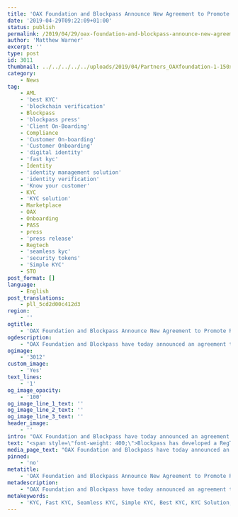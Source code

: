 ```yaml
---
title: 'OAX Foundation and Blockpass Announce New Agreement to Promote Regulatory Compliance'
date: '2019-04-29T09:22:09+01:00'
status: publish
permalink: /2019/04/29/oax-foundation-and-blockpass-announce-new-agreement-to-promote-regulatory-compliance
author: 'Matthew Warner'
excerpt: ''
type: post
id: 3011
thumbnail: ../../../../../uploads/2019/04/Partners_OAXfoundation-1-150x150.jpg
category:
    - News
tag:
    - AML
    - 'best KYC'
    - 'blockchain verification'
    - Blockpass
    - 'blockpass press'
    - 'Client On-Boarding'
    - Compliance
    - 'Customer On-boarding'
    - 'Customer Onboarding'
    - 'digital identity'
    - 'fast kyc'
    - Identity
    - 'identity management solution'
    - 'identity verification'
    - 'Know your customer'
    - KYC
    - 'KYC solution'
    - Marketplace
    - OAX
    - Onboarding
    - PASS
    - press
    - 'press release'
    - Regtech
    - 'seamless kyc'
    - 'security tokens'
    - 'Simple KYC'
    - STO
post_format: []
language:
    - English
post_translations:
    - pll_5cd2d00c412d3
region:
    - ''
ogtitle:
    - 'OAX Foundation and Blockpass Announce New Agreement to Promote Regulatory Compliance'
ogdescription:
    - "OAX Foundation and Blockpass have today announced an agreement that will see the firms join forces to promote advanced compliance controls in the digital asset industry. \_The agreement reflects the shared goal of the firms to create an industry that is open, transparent and committed to the highest governance standards."
ogimage:
    - '3012'
custom_image:
    - 'Yes'
text_lines:
    - '1'
og_image_opacity:
    - '100'
og_image_line_1_text: ''
og_image_line_2_text: ''
og_image_line_3_text: ''
header_image:
    - ''
intro: "OAX Foundation and Blockpass have today announced an agreement that will see the firms join forces to promote advanced compliance controls in the digital asset industry. \_The agreement reflects the shared goal of the firms to create an industry that is open, transparent and committed to the highest governance standards."
text: "<span style=\"font-weight: 400;\">Blockpass has developed a RegTech platform that offers shared regulatory and compliance services for individuals, companies, and devices. \_Blockpass is a digital identity application and service which brings control back to the user. Blockpass provides a streamlined and cost-effective user onboarding process for regulated industries and any kind of online service. From the Blockpass Application, users can create, store and manage a data-secure digital identity that can be used for an entire ecosystem of services or token purchase.. </span>\r\n\r\n<span style=\"font-weight: 400;\">OAX Foundation is developing and promoting digital asset trading for the mainstream. \_It is working with several leading organizations to help make digital assets a mainstream part of the financial system. \_Strong compliance controls, particularly for Know Your Customer (KYC) screening, are a critical part of this process.</span>\r\n\r\n<span style=\"font-weight: 400;\">Together, OAX Foundation and Blockpass will promote each other’s products and services, leading to improved adoption of the standards needed for a secure and sustainable industry. \_This has become increasingly important as the industry has evolved.</span>\r\n\r\n<span style=\"font-weight: 400;\">In particular, the emergence of securities token offerings (STOs) has given policy, legal and regulatory compliance issues renewed prominence. \_</span><span style=\"font-weight: 400;\">Security tokens are regulated investment contracts which represent legal ownership of physical or digital assets such as real estate, ETFs or corporate stocks.</span><span style=\"font-weight: 400;\"> Educating the industry and the wider financial community about these and other developments is critical to helping digital assets achieve mainstream adoption.</span>\r\n\r\n<span style=\"font-weight: 400;\">Amanda Liu, General Manager of OAX Foundation, said, “In order for the digital asset industry to fulfil its potential, it needs to demonstrate that it has adopted world class compliance systems. \_By promoting best practice in this area, partnerships like the one we’re announcing today with Blockpass will help the industry mature.”</span>\r\n\r\n<span style=\"font-weight: 400;\">Adam Vaziri, CEO of Blockpass, said, “The digital asset industry needs to have a keen focus on compliance. \_Our partnership with OAX Foundation will help promote the high standards that are required to create the trust and security needed for digital asset trading to grow.”</span>"
media_page_text: "OAX Foundation and Blockpass have today announced an agreement that will see the firms join forces to promote advanced compliance controls in the digital asset industry. \_The agreement reflects the shared goal of the firms to create an industry that is open, transparent and committed to the highest governance standards."
pinned:
    - 'no'
metatitle:
    - 'OAX Foundation and Blockpass Announce New Agreement to Promote Regulatory Compliance'
metadescription:
    - "OAX Foundation and Blockpass have today announced an agreement that will see the firms join forces to promote advanced compliance controls in the digital asset industry. \_The agreement reflects the shared goal of the firms to create an industry that is open, transparent and committed to the highest governance standards."
metakeywords:
    - 'KYC, Fast KYC, Seamless KYC, Simple KYC, Best KYC, KYC Solution, AML, Compliance, Client On-Boarding, Customer On-boarding, Onboarding, OAX, PASS, Marketplace, Blockpass, Identity, Identity Verification, Customer Onboarding, Digital identity, identity management solution, Identity Verification, Know your customer, regtech, security tokens, sto, blockchain verification, press, blockpass press, press release'
---
```

<!DOCTYPE html PUBLIC "-//W3C//DTD HTML 4.0 Transitional//EN" "http://www.w3.org/TR/REC-html40/loose.dtd">
<?xml encoding="UTF-8">

